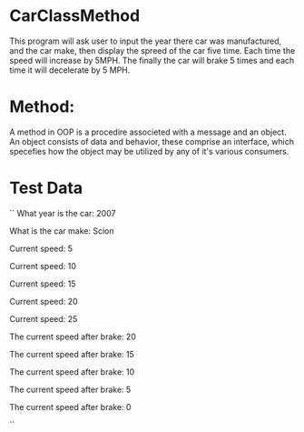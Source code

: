 # CarClassMethod
This program will ask user to input the year there car was manufactured, and the car make, then display the spreed of the car five time. Each time the speed will increase by 5MPH. The finally the car will brake 5 times and each time it will decelerate by 5 MPH. 

Method: 
=
A method in OOP is a procedire associeted with a message and an object. An object consists of data and behavior, these comprise an interface, which specefies how the object may be utilized by any of it's various consumers. 

Test Data
= 
``
What year is the car: 2007

What is the car make: Scion

Current speed:  5

Current speed:  10

Current speed:  15

Current speed:  20

Current speed:  25

The current speed  after brake:  20

The current speed  after brake:  15

The current speed  after brake:  10

The current speed  after brake:  5

The current speed  after brake:  0

``
